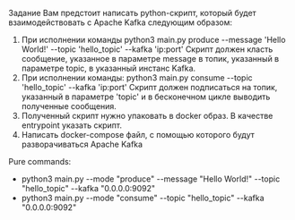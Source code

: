 Задание
Вам предстоит написать python-скрипт, который будет взаимодействовать с Apache
Kafka следующим образом: 
1. При исполнении команды
python3 main.py produce --message 'Hello World!' --topic 'hello_topic'
--kafka 'ip:port' Скрипт должен класть сообщение, указанное в параметре message
в топик, указанный в параметре topic, в указанный инстанс Kafka.
2. При исполнении команды:
   python3 main.py consume --topic 'hello_topic' --kafka 'ip:port' Скрипт
   должен подписаться на топик, указанный в параметре 'topic' и в бесконечном
   цикле выводить полученные сообщения.
3. Полученный скрипт нужно упаковать в docker образ. В качестве entrypoint
   указать скрипт.
4. Написать docker-compose файл, с помощью которого будут разворачиваться
   Apache Kafka 

Pure commands:
* python3 main.py --mode "produce" --message "Hello World!" --topic "hello_topic" --kafka "0.0.0.0:9092"
* python3 main.py --mode "consume" --topic "hello_topic" --kafka "0.0.0.0:9092"
